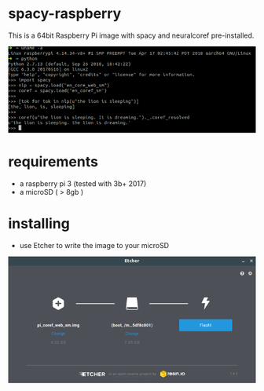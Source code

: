 # spacy-raspberry

This is a 64bit Raspberry Pi image with spacy and neuralcoref pre-installed.

![](imgs/preview.png)

# requirements
- a raspberry pi 3 (tested with 3b+ 2017)
- a microSD ( > 8gb )

# installing
-  use Etcher to write the image to your microSD

![](imgs/etcher.png)
